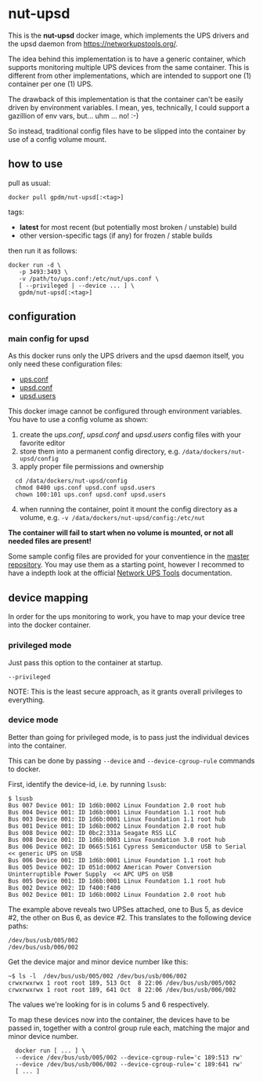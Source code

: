# nut-upsd

This is the **nut-upsd** docker image, which implements the UPS drivers and the upsd daemon from https://networkupstools.org/.

The idea behind this implementation is to have a generic container, which supports monitoring multiple UPS devices from the same container.
This is different from other implementations, which are intended to support one (1) container per one (1) UPS.

The drawback of this implementation is that the container can't be easily driven by environment variables.
I mean, yes, technically, I could support a gazillion of env vars, but... uhm ... no! :-)

So instead, traditional config files have to be slipped into the container by use of a config volume mount.


## how to use

pull as usual:

```
docker pull gpdm/nut-upsd[:<tag>]
```

tags:
* **latest** for most recent (but potentially most broken / unstable) build
* other version-specific tags (if any) for frozen / stable builds

then run it as follows:

```
docker run -d \
   -p 3493:3493 \
   -v /path/to/ups.conf:/etc/nut/ups.conf \
   [ --privileged | --device ... ] \
   gpdm/nut-upsd[:<tag>]
```


## configuration

### main config for upsd

As this docker runs only the UPS drivers and the upsd daemon itself,
you only need these configuration files:

* [ups.conf](https://networkupstools.org/docs/man/nut.conf.html)
* [upsd.conf](https://networkupstools.org/docs/man/upsd.conf.html)
* [upsd.users](https://networkupstools.org/docs/man/upsd.users.html)


This docker image cannot be configured through environment variables.
You have to use a config volume as shown:

1. create the *ups.conf*, *upsd.conf* and *upsd.users* config files with your favorite editor
2. store them into a permanent config directory, e.g. `/data/dockers/nut-upsd/config`
3. apply proper file permissions and ownership
 ```
   cd /data/dockers/nut-upsd/config
   chmod 0400 ups.conf upsd.conf upsd.users
   chown 100:101 ups.conf upsd.conf upsd.users
 ```
4. when running the container, point it mount the config directory as a volume, e.g.
   `-v /data/dockers/nut-upsd/config:/etc/nut`

**The container will fail to start when no volume is mounted, or not all needed files are present!**

Some sample config files are provided for your conventience in the [master repository](https://github.com/gpdm/nut/tree/master/nut-upsd/files/etc/nut).
You may use them as a starting point, however I recommed to have a indepth look at the official
[Network UPS Tools](https://networkupstools.org/) documentation.


## device mapping

In order for the ups monitoring to work, you have to map your device tree into the docker container.

### privileged mode

Just pass this option to the container at startup.

`--privileged`

NOTE: This is the least secure approach, as it grants overall privileges to everything.

### device mode

Better than going for privileged mode, is to pass just the individual devices into the container.

This can be done by passing `--device` and `--device-cgroup-rule` commands to docker.

First, identify the device-id, i.e. by running `lsusb`:

```
$ lsusb
Bus 007 Device 001: ID 1d6b:0002 Linux Foundation 2.0 root hub
Bus 004 Device 001: ID 1d6b:0001 Linux Foundation 1.1 root hub
Bus 003 Device 001: ID 1d6b:0001 Linux Foundation 1.1 root hub
Bus 001 Device 001: ID 1d6b:0002 Linux Foundation 2.0 root hub
Bus 008 Device 002: ID 0bc2:331a Seagate RSS LLC
Bus 008 Device 001: ID 1d6b:0003 Linux Foundation 3.0 root hub
Bus 006 Device 002: ID 0665:5161 Cypress Semiconductor USB to Serial			 << generic UPS on USB
Bus 006 Device 001: ID 1d6b:0001 Linux Foundation 1.1 root hub
Bus 005 Device 002: ID 051d:0002 American Power Conversion Uninterruptible Power Supply	 << APC UPS on USB
Bus 005 Device 001: ID 1d6b:0001 Linux Foundation 1.1 root hub
Bus 002 Device 002: ID f400:f400
Bus 002 Device 001: ID 1d6b:0002 Linux Foundation 2.0 root hub
```

The example above reveals two UPSes attached, one to Bus 5, as device #2, the other on Bus 6, as device #2.
This translates to the following device paths:

```
/dev/bus/usb/005/002
/dev/bus/usb/006/002
```

Get the device major and minor device number like this:

```
~$ ls -l  /dev/bus/usb/005/002 /dev/bus/usb/006/002
crwxrwxrwx 1 root root 189, 513 Oct  8 22:06 /dev/bus/usb/005/002
crwxrwxrwx 1 root root 189, 641 Oct  8 22:06 /dev/bus/usb/006/002
```

The values we're looking for is in colums 5 and 6 respectively.

To map these devices now into the container, the devices have to be passed in, together with a control group rule each, matching the major and minor device number.

```
  docker run [ ... ] \
  --device /dev/bus/usb/005/002 --device-cgroup-rule='c 189:513 rw'
  --device /dev/bus/usb/006/002 --device-cgroup-rule='c 189:641 rw'
  [ ... ]
```



